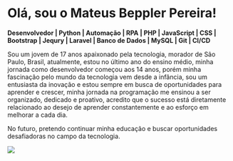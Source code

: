 # Olá, sou o Mateus Beppler Pereira!
**Desenvolvedor | Python | Automação | RPA | PHP | JavaScript | CSS | Bootstrap | Jequry | Laravel | Banco de Dados | MySQL | Git | CI/CD**

Sou um jovem de 17 anos apaixonado pela tecnologia, morador de São Paulo, Brasil, atualmente, estou no último ano do ensino médio, minha jornada como desenvolvedor começou aos 14 anos, porém minha fascinação pelo mundo da tecnologia vem desde a infância, sou um entusiasta da inovação e estou sempre em busca de oportunidades para aprender e crescer, minha jornada na programação me ensinou a ser organizado, dedicado e proativo, acredito que o sucesso está diretamente relacionado ao desejo de aprender constantemente e ao esforço em melhorar a cada dia.

No futuro, pretendo continuar minha educação e buscar oportunidades desafiadoras no campo da tecnologia.

<img src="https://cdn.jsdelivr.net/gh/devicons/devicon/icons/adonisjs/adonisjs-original.svg" />
<!--
**mateusbepplerpereira/mateusbepplerpereira** is a ✨ _special_ ✨ repository because its `README.md` (this file) appears on your GitHub profile.

Here are some ideas to get you started:

- 🔭 I’m currently working on ...
- 🌱 I’m currently learning ...
- 👯 I’m looking to collaborate on ...
- 🤔 I’m looking for help with ...
- 💬 Ask me about ...
- 📫 How to reach me: ...
- 😄 Pronouns: ...
- ⚡ Fun fact: ...
-->
